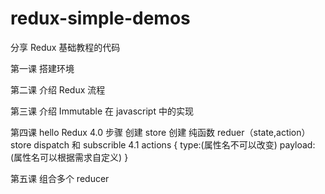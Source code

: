 # redux-simple-demos
分享 Redux 基础教程的代码

第一课 搭建环境

第二课 介绍 Redux 流程

第三课 介绍 Immutable 在 javascript 中的实现

第四课 hello Redux
    4.0 步骤
        创建 store
        创建 纯函数 reduer（state,action）
        store dispatch 和 subscrible
    4.1 actions {
        type:(属性名不可以改变)
        payload:(属性名可以根据需求自定义)
    }

第五课 组合多个 reducer 
    
